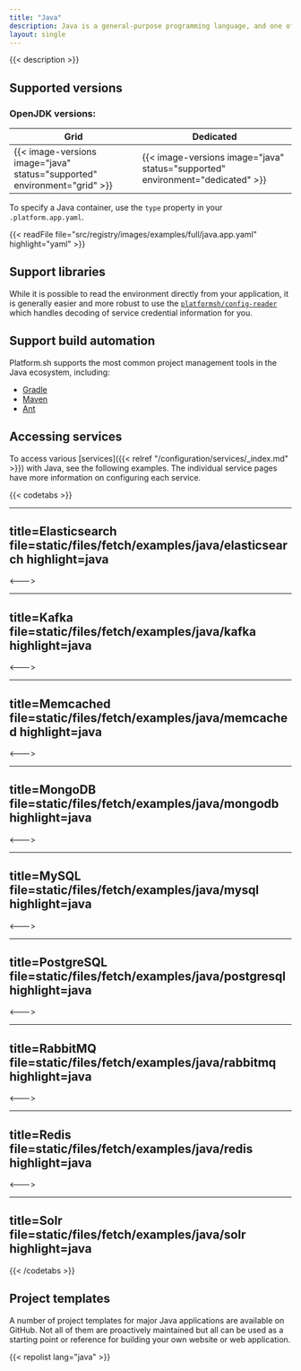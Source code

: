 ```yaml
---
title: "Java"
description: Java is a general-purpose programming language, and one of the most popular in the world today. Platform.sh supports Java runtimes that can be used with build management tools such as Gradle, Maven, and Ant.
layout: single
---
```


{{< description >}}

## Supported versions

### OpenJDK versions:

| **Grid** | **Dedicated** |
|----------------------------------|---------------|
|  {{< image-versions image="java" status="supported" environment="grid" >}} | {{< image-versions image="java" status="supported" environment="dedicated" >}} |

To specify a Java container, use the `type` property in your `.platform.app.yaml`.

{{< readFile file="src/registry/images/examples/full/java.app.yaml" highlight="yaml" >}}

## Support libraries

While it is possible to read the environment directly from your application, it is generally easier and more robust to use the [`platformsh/config-reader`](https://github.com/platformsh/config-reader-java) which handles decoding of service credential information for you.

## Support build automation

Platform.sh supports the most common project management tools in the Java ecosystem, including:

* [Gradle](https://gradle.org/)
* [Maven](https://maven.apache.org/)
* [Ant](https://ant.apache.org/)

## Accessing services

To access various [services]({{< relref "/configuration/services/_index.md" >}}) with Java, see the following examples.  The individual service pages have more information on configuring each service.

{{< codetabs >}}

---
title=Elasticsearch
file=static/files/fetch/examples/java/elasticsearch
highlight=java
---

<--->

---
title=Kafka
file=static/files/fetch/examples/java/kafka
highlight=java
---

<--->

---
title=Memcached
file=static/files/fetch/examples/java/memcached
highlight=java
---

<--->

---
title=MongoDB
file=static/files/fetch/examples/java/mongodb
highlight=java
---

<--->

---
title=MySQL
file=static/files/fetch/examples/java/mysql
highlight=java
---

<--->

---
title=PostgreSQL
file=static/files/fetch/examples/java/postgresql
highlight=java
---

<--->

---
title=RabbitMQ
file=static/files/fetch/examples/java/rabbitmq
highlight=java
---

<--->

---
title=Redis
file=static/files/fetch/examples/java/redis
highlight=java
---

<--->

---
title=Solr
file=static/files/fetch/examples/java/solr
highlight=java
---

{{< /codetabs >}}

## Project templates

A number of project templates for major Java applications are available on GitHub. Not all of them are proactively maintained but all can be used as a starting point or reference for building your own website or web application.

{{< repolist lang="java" >}}
